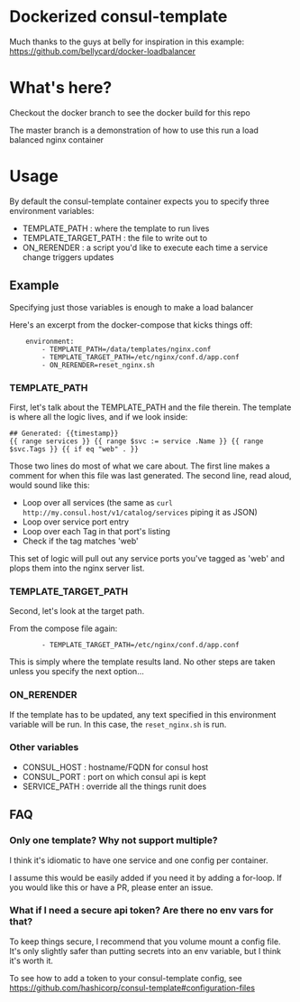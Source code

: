 # Dockerized consul-template

Much thanks to the guys at belly for inspiration in this example: https://github.com/bellycard/docker-loadbalancer

# What's here?

Checkout the docker branch to see the docker build for this repo

The master branch is a demonstration of how to use this run a load balanced nginx container

# Usage

By default the consul-template container expects you to specify three environment variables:

- TEMPLATE_PATH : where the template to run lives
- TEMPLATE_TARGET_PATH : the file to write out to
- ON_RERENDER : a script you'd like to execute each time a service change triggers updates

## Example

Specifying just those variables is enough to make a load balancer

Here's an excerpt from the docker-compose that kicks things off:
```
    environment:
        - TEMPLATE_PATH=/data/templates/nginx.conf
        - TEMPLATE_TARGET_PATH=/etc/nginx/conf.d/app.conf
        - ON_RERENDER=reset_nginx.sh
```

### TEMPLATE_PATH

First, let's talk about the TEMPLATE_PATH and the file therein.
The template is where all the logic lives, and if we look inside:
```
## Generated: {{timestamp}}
{{ range services }} {{ range $svc := service .Name }} {{ range $svc.Tags }} {{ if eq "web" . }}
```

Those two lines do most of what we care about. The first line makes a comment for when this
file was last generated.
The second line, read aloud, would sound like this:

- Loop over all services (the same as ```curl http://my.consul.host/v1/catalog/services``` piping it as JSON)
- Loop over service port entry
- Loop over each Tag in that port's listing
- Check if the tag matches 'web'

This set of logic will pull out any service ports you've tagged as 'web' and plops them
into the nginx server list.

### TEMPLATE_TARGET_PATH
Second, let's look at the target path.

From the compose file again:
```
        - TEMPLATE_TARGET_PATH=/etc/nginx/conf.d/app.conf
```

This is simply where the template results land. No
other steps are taken unless you specify the next option...

### ON_RERENDER

If the template has to be updated, any text specified in this
environment variable will be run. In this case, the ```reset_nginx.sh```
is run.

### Other variables

- CONSUL_HOST : hostname/FQDN for consul host
- CONSUL_PORT : port on which consul api is kept
- SERVICE_PATH : override all the things runit does


## FAQ

### Only one template? Why not support multiple?

I think it's idiomatic to have one service and one config
per container.

I assume this would be easily added if you need it by adding a for-loop.
If you would like this or have a PR, please enter an issue.

### What if I need a secure api token? Are there no env vars for that?

To keep things secure, I recommend that you volume mount a config file.
It's only slightly safer than putting secrets into an env variable, but
I think it's worth it.

To see how to add a token to your consul-template config, see
https://github.com/hashicorp/consul-template#configuration-files


